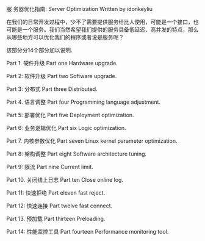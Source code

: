 服
务器优化指南: Server Optimization
Written by idonkeyliu

在我们的日常开发过程中，少不了需要提供服务给比人使用，可能是一个接口，也可能是一个服务。我们当然希望我们提供的服务具备低延迟、高并发的特点，那么从哪些地方可以优化我们的程序或者说是服务呢？

该部分分14个部分加以说明.

Part 1. 硬件升级
Part one Hardware upgrade.

Part 2: 软件升级
Part two Software upgrade.

Part 3: 分布式
Part three Distributed.

Part 4. 语言调整
Part four Programming language adjustment.

Part 5: 部署优化
Part five Deployment optimization.

Part 6: 业务逻辑优化
Part six Logic optimization.

Part 7. 内核参数优化
Part seven Linux kernel parameter optimization.

Part 8: 架构调整
Part eight Software architecture tuning.

Part 9: 限流
Part nine Current limit.

Part 10. 关闭线上日志
Part ten Close online log.

Part 11: 快速拒绝
Part eleven fast reject.

Part 12: 快速连接
Part twelve fast connect.

Part 13. 预加载
Part thirteen Preloading.

Part 14: 性能监控工具
Part fourteen Performance monitoring tool.
